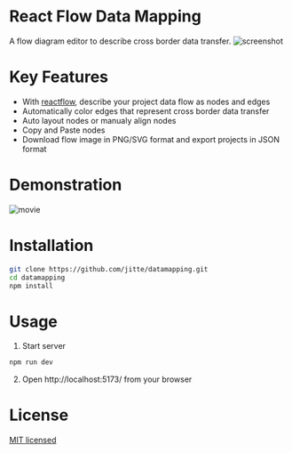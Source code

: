 # React Flow Data Mapping

A flow diagram editor to describe cross border data transfer.
![screenshot](https://github.com/jitte/datamapping/assets/982984/7838dfef-ebb8-4f45-9716-13dea4412812)

# Key Features

- With [reactflow](https://github.com/wbkd/react-flow/), describe your project data flow as nodes and edges
- Automatically color edges that represent cross border data transfer
- Auto layout nodes or manualy align nodes
- Copy and Paste nodes
- Download flow image in PNG/SVG format and export projects in JSON format

# Demonstration

![movie](https://github.com/jitte/datamapping/assets/982984/e2e07aae-4819-4e4a-813a-15b81d7ab518)

# Installation

```bash
git clone https://github.com/jitte/datamapping.git
cd datamapping
npm install
```

# Usage

1. Start server
```bash
npm run dev
```
2. Open http://localhost:5173/ from your browser
   
# License

[MIT licensed](https://github.com/jitte/datamapping/blob/main/LICENSE)

